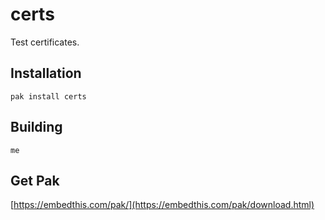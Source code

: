 certs
===

Test certificates.

## Installation

    pak install certs

## Building

    me

## Get Pak

[https://embedthis.com/pak/](https://embedthis.com/pak/download.html)
